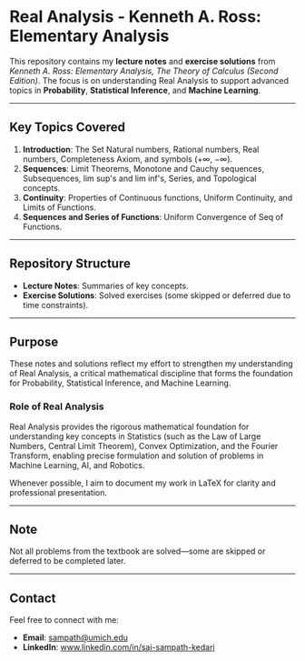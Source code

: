 # Real Analysis - Kenneth A. Ross: Elementary Analysis

This repository contains my **lecture notes** and **exercise solutions** from *Kenneth A. Ross: Elementary Analysis, The Theory of Calculus (Second Edition)*. The focus is on understanding Real Analysis to support advanced topics in **Probability**, **Statistical Inference**, and **Machine Learning**.

---

## Key Topics Covered
1. **Introduction**: The Set Natural numbers, Rational numbers, Real numbers, Completeness Axiom, and symbols (+∞, −∞).  
2. **Sequences**: Limit Theorems, Monotone and Cauchy sequences, Subsequences, lim sup's and lim inf's, Series, and Topological concepts.  
3. **Continuity**: Properties of Continuous functions, Uniform Continuity, and Limits of Functions.
4. **Sequences and Series of Functions**: Uniform Convergence of Seq of Functions.

---

## Repository Structure
- **Lecture Notes**: Summaries of key concepts.
- **Exercise Solutions**: Solved exercises (some skipped or deferred due to time constraints).

---

## Purpose
These notes and solutions reflect my effort to strengthen my understanding of Real Analysis, a critical mathematical discipline that forms the foundation for Probability, Statistical Inference, and Machine Learning.

### Role of Real Analysis
Real Analysis provides the rigorous mathematical foundation for understanding key concepts in Statistics (such as the Law of Large Numbers, Central Limit Theorem), Convex Optimization, and the Fourier Transform, enabling precise formulation and solution of problems in Machine Learning, AI, and Robotics.

Whenever possible, I aim to document my work in LaTeX for clarity and professional presentation.

---

## Note
Not all problems from the textbook are solved—some are skipped or deferred to be completed later.

---

## Contact
Feel free to connect with me:
- **Email**: sampath@umich.edu
- **LinkedIn**: www.linkedin.com/in/sai-sampath-kedari
